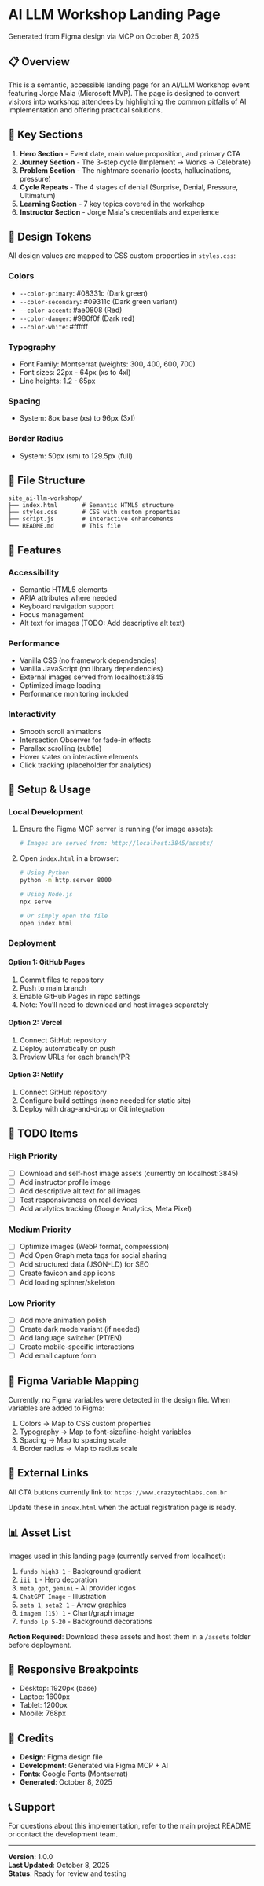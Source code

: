 # AI LLM Workshop Landing Page

Generated from Figma design via MCP on October 8, 2025

## 📋 Overview

This is a semantic, accessible landing page for an AI/LLM Workshop event featuring Jorge Maia (Microsoft MVP). The page is designed to convert visitors into workshop attendees by highlighting the common pitfalls of AI implementation and offering practical solutions.

## 🎯 Key Sections

1. **Hero Section** - Event date, main value proposition, and primary CTA
2. **Journey Section** - The 3-step cycle (Implement → Works → Celebrate)
3. **Problem Section** - The nightmare scenario (costs, hallucinations, pressure)
4. **Cycle Repeats** - The 4 stages of denial (Surprise, Denial, Pressure, Ultimatum)
5. **Learning Section** - 7 key topics covered in the workshop
6. **Instructor Section** - Jorge Maia's credentials and experience

## 🎨 Design Tokens

All design values are mapped to CSS custom properties in `styles.css`:

### Colors
- `--color-primary`: #08331c (Dark green)
- `--color-secondary`: #09311c (Dark green variant)
- `--color-accent`: #ae0808 (Red)
- `--color-danger`: #980f0f (Dark red)
- `--color-white`: #ffffff

### Typography
- Font Family: Montserrat (weights: 300, 400, 600, 700)
- Font sizes: 22px - 64px (xs to 4xl)
- Line heights: 1.2 - 65px

### Spacing
- System: 8px base (xs) to 96px (3xl)

### Border Radius
- System: 50px (sm) to 129.5px (full)

## 📁 File Structure

```
site_ai-llm-workshop/
├── index.html       # Semantic HTML5 structure
├── styles.css       # CSS with custom properties
├── script.js        # Interactive enhancements
└── README.md        # This file
```

## 🚀 Features

### Accessibility
- Semantic HTML5 elements
- ARIA attributes where needed
- Keyboard navigation support
- Focus management
- Alt text for images (TODO: Add descriptive alt text)

### Performance
- Vanilla CSS (no framework dependencies)
- Vanilla JavaScript (no library dependencies)
- External images served from localhost:3845
- Optimized image loading
- Performance monitoring included

### Interactivity
- Smooth scroll animations
- Intersection Observer for fade-in effects
- Parallax scrolling (subtle)
- Hover states on interactive elements
- Click tracking (placeholder for analytics)

## 🔧 Setup & Usage

### Local Development

1. Ensure the Figma MCP server is running (for image assets):
   ```bash
   # Images are served from: http://localhost:3845/assets/
   ```

2. Open `index.html` in a browser:
   ```bash
   # Using Python
   python -m http.server 8000
   
   # Using Node.js
   npx serve
   
   # Or simply open the file
   open index.html
   ```

### Deployment

#### Option 1: GitHub Pages

1. Commit files to repository
2. Push to main branch
3. Enable GitHub Pages in repo settings
4. Note: You'll need to download and host images separately

#### Option 2: Vercel

1. Connect GitHub repository
2. Deploy automatically on push
3. Preview URLs for each branch/PR

#### Option 3: Netlify

1. Connect GitHub repository  
2. Configure build settings (none needed for static site)
3. Deploy with drag-and-drop or Git integration

## 📝 TODO Items

### High Priority
- [ ] Download and self-host image assets (currently on localhost:3845)
- [ ] Add instructor profile image
- [ ] Add descriptive alt text for all images
- [ ] Test responsiveness on real devices
- [ ] Add analytics tracking (Google Analytics, Meta Pixel)

### Medium Priority
- [ ] Optimize images (WebP format, compression)
- [ ] Add Open Graph meta tags for social sharing
- [ ] Add structured data (JSON-LD) for SEO
- [ ] Create favicon and app icons
- [ ] Add loading spinner/skeleton

### Low Priority
- [ ] Add more animation polish
- [ ] Create dark mode variant (if needed)
- [ ] Add language switcher (PT/EN)
- [ ] Create mobile-specific interactions
- [ ] Add email capture form

## 🎨 Figma Variable Mapping

Currently, no Figma variables were detected in the design file. When variables are added to Figma:

1. Colors → Map to CSS custom properties
2. Typography → Map to font-size/line-height variables
3. Spacing → Map to spacing scale
4. Border radius → Map to radius scale

## 🔗 External Links

All CTA buttons currently link to: `https://www.crazytechlabs.com.br`

Update these in `index.html` when the actual registration page is ready.

## 📊 Asset List

Images used in this landing page (currently served from localhost):

1. `fundo high3 1` - Background gradient
2. `iii 1` - Hero decoration
3. `meta`, `gpt`, `gemini` - AI provider logos
4. `ChatGPT Image` - Illustration
5. `seta 1`, `seta2 1` - Arrow graphics
6. `imagem (15) 1` - Chart/graph image
7. `fundo lp 5-20` - Background decorations

**Action Required**: Download these assets and host them in a `/assets` folder before deployment.

## 📱 Responsive Breakpoints

- Desktop: 1920px (base)
- Laptop: 1600px
- Tablet: 1200px
- Mobile: 768px

## 🤝 Credits

- **Design**: Figma design file
- **Development**: Generated via Figma MCP + AI
- **Fonts**: Google Fonts (Montserrat)
- **Generated**: October 8, 2025

## 📞 Support

For questions about this implementation, refer to the main project README or contact the development team.

---

**Version**: 1.0.0  
**Last Updated**: October 8, 2025  
**Status**: Ready for review and testing